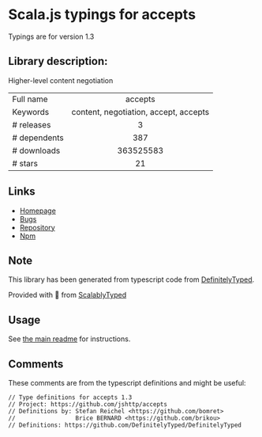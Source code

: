 
# Scala.js typings for accepts

Typings are for version 1.3

## Library description:
Higher-level content negotiation

|                    |                 |
| ------------------ | :-------------: |
| Full name          | accepts |
| Keywords           | content, negotiation, accept, accepts |
| # releases         | 3 |
| # dependents       | 387 |
| # downloads        | 363525583 |
| # stars            | 21 |

## Links
- [Homepage](https://github.com/jshttp/accepts#readme)
- [Bugs](https://github.com/jshttp/accepts/issues)
- [Repository](https://github.com/jshttp/accepts)
- [Npm](https://www.npmjs.com/package/accepts)
    


## Note
This library has been generated from typescript code from [DefinitelyTyped](https://definitelytyped.org).

Provided with :purple_heart: from [ScalablyTyped](https://github.com/oyvindberg/ScalablyTyped)

## Usage
See [the main readme](../../readme.md) for instructions.

## Comments

These comments are from the typescript definitions and might be useful:
```
// Type definitions for accepts 1.3
// Project: https://github.com/jshttp/accepts
// Definitions by: Stefan Reichel <https://github.com/bomret>
//                 Brice BERNARD <https://github.com/brikou>
// Definitions: https://github.com/DefinitelyTyped/DefinitelyTyped

```

